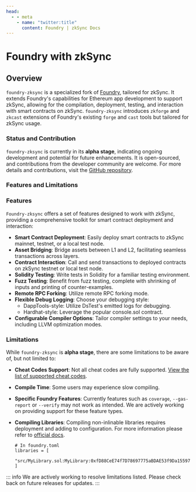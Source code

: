 ```yaml
---
head:
  - - meta
    - name: "twitter:title"
      content: Foundry | zkSync Docs
---
```


# Foundry with zkSync

## Overview

`foundry-zksync` is a specialized fork of [Foundry](https://github.com/foundry-rs/foundry), tailored for zkSync. It extends Foundry's capabilities for Ethereum app development to support zkSync, allowing for the compilation, deployment, testing, and interaction with smart contracts on zkSync. `foundry-zksync` introduces `zkforge` and `zkcast` extensions of Foundry's existing `forge` and `cast` tools but tailored for zkSync usage.

### Status and Contribution

`foundry-zksync` is currently in its **alpha stage**, indicating ongoing development and potential for future enhancements. It is open-sourced, and contributions from the developer community are welcome. For more details and contributions, visit the [GitHub repository](https://github.com/matter-labs/foundry-zksync).

### Features and Limitations

### Features

`Foundry-zksync` offers a set of features designed to work with zkSync, providing a comprehensive toolkit for smart contract deployment and interaction:

- **Smart Contract Deployment**: Easily deploy smart contracts to zkSync mainnet, testnet, or a local test node.
- **Asset Bridging**: Bridge assets between L1 and L2, facilitating seamless transactions across layers.
- **Contract Interaction**: Call and send transactions to deployed contracts on zkSync testnet or local test node.
- **Solidity Testing**: Write tests in Solidity for a familiar testing environment.
- **Fuzz Testing**: Benefit from fuzz testing, complete with shrinking of inputs and printing of counter-examples.
- **Remote RPC Forking**: Utilize remote RPC forking mode.
- **Flexible Debug Logging**: Choose your debugging style:
  - DappTools-style: Utilize DsTest's emitted logs for debugging.
  - Hardhat-style: Leverage the popular console.sol contract.
- **Configurable Compiler Options**: Tailor compiler settings to your needs, including LLVM optimization modes.

### Limitations

While `foundry-zksync` is **alpha stage**, there are some limitations to be aware of, but not limited to:

- **Cheat Codes Support**: Not all cheat codes are fully supported. [View the list of supported cheat codes](./SUPPORTED_CHEATCODES.md).
- **Compile Time**: Some users may experience slow compiling.
- **Specific Foundry Features**: Currently features such as `coverage`, `--gas-report` or `--verify` may not work as intended. We are actively working on providing support for these feature types.
- **Compiling Libraries**: Compiling non-inlinable libraries requires deployment and adding to configuration. For more information please refer to [official docs](https://era.zksync.io/docs/tools/hardhat/compiling-libraries.html).

  ```
  # In foundry.toml
  libraries = [
      "src/MyLibrary.sol:MyLibrary:0xfD88CeE74f7D78697775aBDAE53f9Da1559728E4"
  ]
  ```

::: info
We are actively working to resolve limitations listed. Please check back on future releases for updates.
:::
